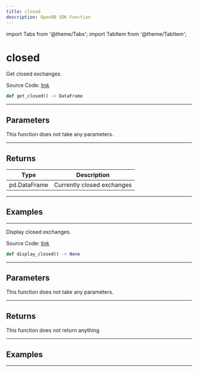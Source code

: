 ```yaml
---
title: closed
description: OpenBB SDK Function
---
```


import Tabs from '@theme/Tabs';
import TabItem from '@theme/TabItem';

# closed

<Tabs>
<TabItem value="model" label="Model" default>

Get closed exchanges.

Source Code: [link](https://github.com/OpenBB-finance/OpenBBTerminal/tree/main/openbb_terminal/stocks/tradinghours/bursa_model.py#L76)

```python
def get_closed() -> DataFrame
```
---

## Parameters

This function does not take any parameters.

---

## Returns

| Type | Description |
| ---- | ----------- |
| pd.DataFrame | Currently closed exchanges |

---

## Examples

---



</TabItem>
<TabItem value="view" label="View">

Display closed exchanges.

Source Code: [link](https://github.com/OpenBB-finance/OpenBBTerminal/tree/main/openbb_terminal/stocks/tradinghours/bursa_view.py#L64)

```python
def display_closed() -> None
```
---

## Parameters

This function does not take any parameters.

---

## Returns

This function does not return anything

---

## Examples

---



</TabItem>
</Tabs>